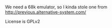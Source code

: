 We need a 68k emulator, so I kinda stole one from
http://previous.alternative-system.com/

License is GPLv2
